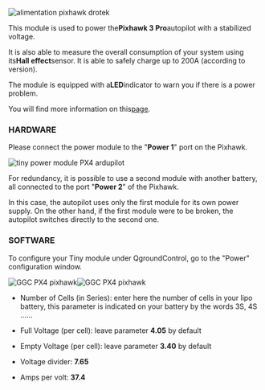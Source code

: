 ![](https://drotek.com/wp-content/uploads/2017/01/module-d-alimentation-53v-capteur-couranttension.jpg "alimentation pixhawk drotek")

  


This module is used to power the**Pixhawk 3 Pro**autopilot with a stabilized voltage.

It is also able to measure the overall consumption of your system using its**Hall effect**sensor. It is able to safely charge up to 200A \(according to version\).

The module is equipped with a**LED**indicator to warn you if there is a power problem.

You will find more information on this[page](https://drotek.com/shop/en/drotek-parts/806-voltage-current-power-supply.html).

  


### HARDWARE

  


Please connect the power module to the "**Power 1**" port on the Pixhawk.

![](https://drotek.com/wp-content/uploads/2017/01/DSC02053-700x393.jpg "tiny power module PX4 ardupilot")

For redundancy, it is possible to use a second module with another battery, all connected to the port "**Power 2**" of the Pixhawk.

In this case, the autopilot uses only the first module for its own power supply. On the other hand, if the first module were to be broken, the autopilot switches directly to the second one.

  


  


### SOFTWARE

To configure your Tiny module under QgroundControl, go to the "Power" configuration window.

![](https://drotek.com/wp-content/uploads/2017/01/Menu_Power_QGC.png "GGC PX4 pixhawk")![](https://drotek.com/wp-content/uploads/2017/01/Window_Power_QGC-700x592.png "GGC PX4 pixhawk")

* Number of Cells \(in Series\): enter here the number of cells in your lipo battery, this parameter is indicated on your battery by the words 3S, 4S ......

* Full Voltage \(per cell\): leave parameter
  **4.05**
  by default
* Empty Voltage \(per cell\): leave parameter
  **3.40**
  by default
* Voltage divider:
  **7.65**
* Amps per volt:
  **37.4**



